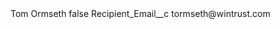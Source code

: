 <?xml version="1.0" encoding="UTF-8"?>
<CustomMetadata xmlns="http://soap.sforce.com/2006/04/metadata" xmlns:xsi="http://www.w3.org/2001/XMLSchema-instance" xmlns:xsd="http://www.w3.org/2001/XMLSchema">
    <label>Tom Ormseth</label>
    <protected>false</protected>
    <values>
        <field>Recipient_Email__c</field>
        <value xsi:type="xsd:string">tormseth@wintrust.com</value>
    </values>
</CustomMetadata>
